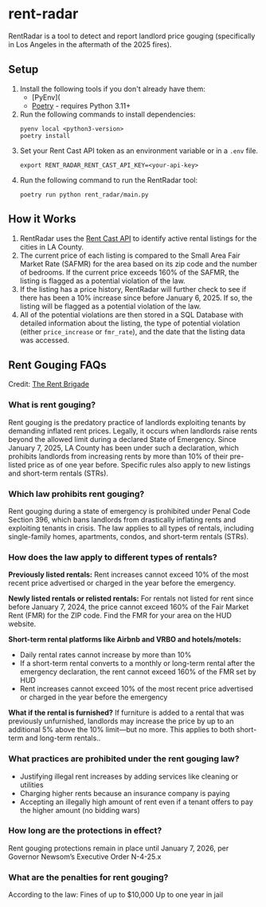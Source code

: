 # rent-radar


RentRadar is a tool to detect and report landlord price gouging (specifically in Los Angeles in the aftermath of the 2025 fires). 


## Setup

1. Install the following tools if you don't already have them:
    - [PyEnv](
    - [Poetry](https://python-poetry.org/docs/) - requires Python 3.11+ 
2. Run the following commands to install dependencies:
    ```shell
    pyenv local <python3-version>
    poetry install 
    ```
3. Set your Rent Cast API token as an environment variable or in a `.env` file.
    ```shell
    export RENT_RADAR_RENT_CAST_API_KEY=<your-api-key>
    ```
4. Run the following command to run the RentRadar tool:
    ```shell
    poetry run python rent_radar/main.py
    ```

## How it Works 

1. RentRadar uses the [Rent Cast API](https://developers.rentcast.io/reference/rental-listings-long-term) to identify active rental listings for the cities in LA County. 
2. The current price of each listing is compared to the Small Area Fair Market Rate (SAFMR) for the area based on its zip code and the number of bedrooms. If the current price exceeds 160% of the SAFMR, the listing is flagged as a potential violation of the law.
3. If the listing has a price history, RentRadar will further check to see if there has been a 10% increase since before January 6, 2025. If so, the listing will be flagged as a potential violation of the law. 
4. All of the potential violations are then stored in a SQL Database with detailed information about the listing, the type of potential violation (either `price_increase` or `fmr_rate`), and the date that the listing data was accessed.

## Rent Gouging FAQs
Credit: [The Rent Brigade](https://docs.google.com/document/d/1hn0IKHW4kjbthblhoEA4MaqhgIMHZALUqEUj-G55CSI/edit?tab=t.0)

### What is rent gouging?
Rent gouging is the predatory practice of landlords exploiting tenants by demanding inflated rent prices. Legally, it occurs when landlords raise rents beyond the allowed limit during a declared State of Emergency. Since January 7, 2025, LA County has been under such a declaration, which prohibits landlords from increasing rents by more than 10% of their pre-listed price as of  one year before. Specific rules also apply to new listings and short-term rentals (STRs). 

### Which law prohibits rent gouging?
Rent gouging during a state of emergency is prohibited under Penal Code Section 396, which bans landlords from drastically inflating rents and exploiting tenants in crisis. The law applies to all types of rentals, including single-family homes, apartments, condos, and short-term rentals (STRs). 

### How does the law apply to different types of rentals? 

**Previously listed rentals:** Rent increases cannot exceed 10% of the most recent price advertised or charged in the year before the emergency.

**Newly listed rentals or relisted rentals:** For rentals not listed for rent since before January 7, 2024, the price cannot exceed 160% of the Fair Market Rent (FMR) for the ZIP code. Find the FMR for your area on the HUD website.

**Short-term rental platforms like Airbnb and VRBO and hotels/motels:** 
* Daily rental rates cannot increase by more than 10%
* If a short-term rental converts to a monthly or long-term rental after the emergency declaration, the rent cannot exceed 160% of the FMR set by HUD
* Rent increases cannot exceed 10% of the most recent price advertised or charged in the year before the emergency

**What if the rental is furnished?**
If furniture is added to a rental that was previously unfurnished, landlords may increase the price by up to an additional 5% above the 10% limit—but no more. This applies to both short-term and long-term rentals.. 

### What practices are prohibited under the rent gouging law?
* Justifying illegal rent increases by adding services like cleaning or utilities
* Charging higher rents because an insurance company is paying
* Accepting an illegally high amount of rent even if a tenant offers to pay the higher amount (no bidding wars)

### How long are the protections in effect?
Rent gouging protections remain in place until January 7, 2026, per Governor Newsom’s Executive Order N-4-25.x

### What are the penalties for rent gouging?
According to the law: 
Fines of up to $10,000
Up to one year in jail
